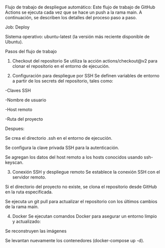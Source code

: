 Flujo de trabajo de despliegue automático:
Este flujo de trabajo de GitHub Actions se ejecuta cada vez que se hace un push a la rama main. A continuación, se describen los detalles del proceso paso a paso.

Job: Deploy

Sistema operativo: ubuntu-latest (la versión más reciente disponible de Ubuntu).

Pasos del flujo de trabajo

1. Checkout del repositorio
Se utiliza la acción actions/checkout@v2 para clonar el repositorio en el entorno de ejecución.

2. Configuración para despliegue por SSH
Se definen variables de entorno a partir de los secrets del repositorio, tales como:

-Claves SSH

-Nombre de usuario

-Host remoto

-Ruta del proyecto

Despues:

Se crea el directorio .ssh en el entorno de ejecución.

Se configura la clave privada SSH para la autenticación.

Se agregan los datos del host remoto a los hosts conocidos usando ssh-keyscan.

3. Conexión SSH y despliegue remoto
Se establece la conexión SSH con el servidor remoto.

Si el directorio del proyecto no existe, se clona el repositorio desde GitHub en la ruta especificada.

Se ejecuta un git pull para actualizar el repositorio con los últimos cambios de la rama main.

4. Docker
Se ejecutan comandos Docker para asegurar un entorno limpio y actualizado:

Se reconstruyen las imágenes 

Se levantan nuevamente los contenedores (docker-compose up -d).
